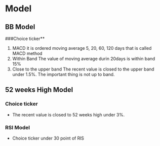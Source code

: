 # Model

## BB Model
###Choice ticker**
1. MACD 
it is ordered moving average 5, 20, 60, 120 days that is called MACD method
2. Within Band 
The value of moving average durin 20days is within band 15%
3. Close to the upper band
The recent value is closed to the upper band under 1.5%. The important thing is not up to band.

## 52 weeks High Model 
### Choice ticker
- The recent value is closed to 52 weeks high under 3%.

### RSI Model
- Choice ticker under 30 point of RIS



